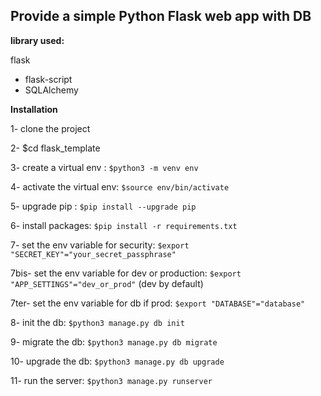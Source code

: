 ## **Provide a simple Python Flask web app with DB**

**library used:**

 flask
 - flask-script
 - SQLAlchemy
 
**Installation**

1- clone the project

2- $cd flask_template

3- create a virtual env : `$python3 -m venv env`

4- activate the virtual env: `$source env/bin/activate`

5- upgrade pip : `$pip install --upgrade pip`

6- install packages: `$pip install -r requirements.txt`

7- set the env variable for security: `$export "SECRET_KEY"="your_secret_passphrase"`

7bis- set the env variable for dev or production: `$export "APP_SETTINGS"="dev_or_prod"` (dev by default)

7ter- set the env variable for db if prod: `$export "DATABASE"="database"`

8- init the db: `$python3 manage.py db init`

9- migrate the db: `$python3 manage.py db migrate`

10- upgrade the db: `$python3 manage.py db upgrade`

11- run the server: `$python3 manage.py runserver`

